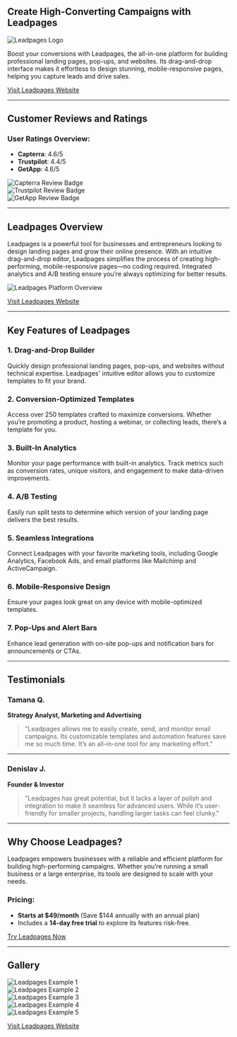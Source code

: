 # <title>Transform Clicks into Clients with High-Converting Landing Pages</title>

<article>

## Create High-Converting Campaigns with Leadpages

![Leadpages Logo](https://appdrones.com/wp-content/uploads/2024/11/leadpage_logo.svg)

Boost your conversions with Leadpages, the all-in-one platform for building professional landing pages, pop-ups, and websites. Its drag-and-drop interface makes it effortless to design stunning, mobile-responsive pages, helping you capture leads and drive sales.

[Visit Leadpages Website](https://bit.ly/LEadPages)

---

## Customer Reviews and Ratings

### User Ratings Overview:
- **Capterra**: 4.6/5  
- **Trustpilot**: 4.4/5  
- **GetApp**: 4.6/5  

![Capterra Review Badge](https://appdrones.com/wp-content/uploads/2024/11/image-47-1.svg)  
![Trustpilot Review Badge](https://appdrones.com/wp-content/uploads/2024/11/image-48.svg)  
![GetApp Review Badge](https://appdrones.com/wp-content/uploads/2024/11/GetApp-logo.svg)

---

## Leadpages Overview

Leadpages is a powerful tool for businesses and entrepreneurs looking to design landing pages and grow their online presence. With an intuitive drag-and-drop editor, Leadpages simplifies the process of creating high-performing, mobile-responsive pages—no coding required. Integrated analytics and A/B testing ensure you’re always optimizing for better results.

![Leadpages Platform Overview](https://appdrones.com/wp-content/uploads/2024/11/leadpages_Img-1024x538.jpg)

[Visit Leadpages Website](https://bit.ly/LEadPages)

---

## Key Features of Leadpages

### 1. Drag-and-Drop Builder
Quickly design professional landing pages, pop-ups, and websites without technical expertise. Leadpages' intuitive editor allows you to customize templates to fit your brand.

### 2. Conversion-Optimized Templates
Access over 250 templates crafted to maximize conversions. Whether you’re promoting a product, hosting a webinar, or collecting leads, there’s a template for you.

### 3. Built-In Analytics
Monitor your page performance with built-in analytics. Track metrics such as conversion rates, unique visitors, and engagement to make data-driven improvements.

### 4. A/B Testing
Easily run split tests to determine which version of your landing page delivers the best results.

### 5. Seamless Integrations
Connect Leadpages with your favorite marketing tools, including Google Analytics, Facebook Ads, and email platforms like Mailchimp and ActiveCampaign.

### 6. Mobile-Responsive Design
Ensure your pages look great on any device with mobile-optimized templates.

### 7. Pop-Ups and Alert Bars
Enhance lead generation with on-site pop-ups and notification bars for announcements or CTAs.

---

## Testimonials

### Tamana Q.  
**Strategy Analyst, Marketing and Advertising**  
> "Leadpages allows me to easily create, send, and monitor email campaigns. Its customizable templates and automation features save me so much time. It’s an all-in-one tool for any marketing effort."

---

### Denislav J.  
**Founder & Investor**  
> "Leadpages has great potential, but it lacks a layer of polish and integration to make it seamless for advanced users. While it’s user-friendly for smaller projects, handling larger tasks can feel clunky."

---

## Why Choose Leadpages?

Leadpages empowers businesses with a reliable and efficient platform for building high-performing campaigns. Whether you’re running a small business or a large enterprise, its tools are designed to scale with your needs.

### Pricing:
- **Starts at $49/month** (Save $144 annually with an annual plan)  
- Includes a **14-day free trial** to explore its features risk-free.  

[Try Leadpages Now](https://bit.ly/LEadPages)

---

## Gallery

![Leadpages Example 1](https://appdrones.com/wp-content/uploads/2024/10/image-28-5.png)  
![Leadpages Example 2](https://appdrones.com/wp-content/uploads/2024/10/image-28-5-4.png)  
![Leadpages Example 3](https://appdrones.com/wp-content/uploads/2024/10/image-28-5-3.png)  
![Leadpages Example 4](https://appdrones.com/wp-content/uploads/2024/10/image-28-5-2.png)  
![Leadpages Example 5](https://appdrones.com/wp-content/uploads/2024/10/image-28-5-1.png)

[Visit Leadpages Website](https://bit.ly/LEadPages)

</article>
